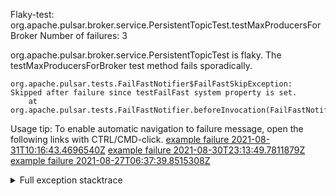         
Flaky-test: org.apache.pulsar.broker.service.PersistentTopicTest.testMaxProducersForBroker
Number of failures: 3

org.apache.pulsar.broker.service.PersistentTopicTest is flaky. The testMaxProducersForBroker test method fails sporadically.

```
org.apache.pulsar.tests.FailFastNotifier$FailFastSkipException: Skipped after failure since testFailFast system property is set.
	at org.apache.pulsar.tests.FailFastNotifier.beforeInvocation(FailFastNotifier.java:88)

```

Usage tip: To enable automatic navigation to failure message, open the following links with CTRL/CMD-click.
[example failure 2021-08-31T10:16:43.4696540Z](https://github.com/apache/pulsar/runs/3471501156?check_suite_focus=true#step:10:2339)
[example failure 2021-08-30T23:13:49.7811879Z](https://github.com/apache/pulsar/runs/3467152431?check_suite_focus=true#step:9:1651)
[example failure 2021-08-27T06:37:39.8515308Z](https://github.com/apache/pulsar/runs/3440411059?check_suite_focus=true#step:9:3573)


<details>
<summary>Full exception stacktrace</summary>
<code><pre>
org.apache.pulsar.tests.FailFastNotifier$FailFastSkipException: Skipped after failure since testFailFast system property is set.
	at org.apache.pulsar.tests.FailFastNotifier.beforeInvocation(FailFastNotifier.java:88)

</pre></code>
</details>

